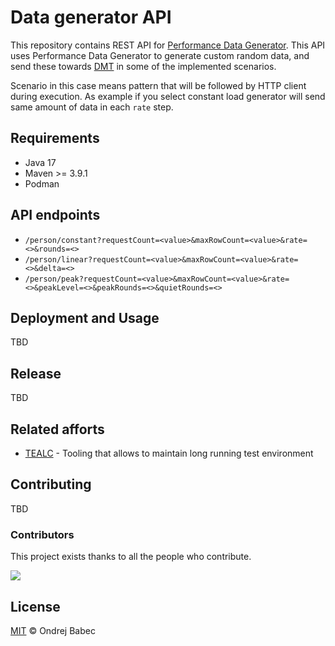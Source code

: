 # Data generator API
This repository contains REST API for [Performance Data Generator](https://github.com/Debezium-performance/performace-data-generator).
This API uses Performance Data Generator to generate custom random data, and send these towards [DMT](https://github.com/Debezium-performance/database-manipulation-tool)
in some of the implemented scenarios.

Scenario in this case means pattern that will be followed by HTTP client during execution.
As example if you select constant load generator will send same amount of data in each `rate` step.

## Requirements
- Java 17
- Maven >= 3.9.1
- Podman

## API endpoints

- `/person/constant?requestCount=<value>&maxRowCount=<value>&rate=<>&rounds=<>`
- `/person/linear?requestCount=<value>&maxRowCount=<value>&rate=<>&delta=<>`
- `/person/peak?requestCount=<value>&maxRowCount=<value>&rate=<>&peakLevel=<>&peakRounds=<>&quietRounds=<>`


## Deployment and Usage
TBD

## Release
TBD

## Related afforts
- [TEALC](https://github.com/ExcelentProject) - Tooling that allows to maintain long running test environment

## Contributing
TBD

### Contributors

This project exists thanks to all the people who contribute.

<a href="https://github.com/Debezium-performance/data-generator-api/graphs/contributors">
<img src="https://contrib.rocks/image?repo=Debezium-performance/data-generator-api" />
</a>

## License
[MIT](LICENSE) © Ondrej Babec